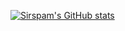 [![Sirspam's GitHub stats](https://github-readme-stats.vercel.app/api?username=sirspam&show_icons=true&theme=prussian&bg_color=45,2065a4,203c73)](https://github.com/anuraghazra/github-readme-stats)
